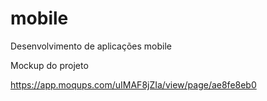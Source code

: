 # mobile
Desenvolvimento de aplicações mobile

Mockup do projeto 

https://app.moqups.com/uIMAF8jZIa/view/page/ae8fe8eb0

